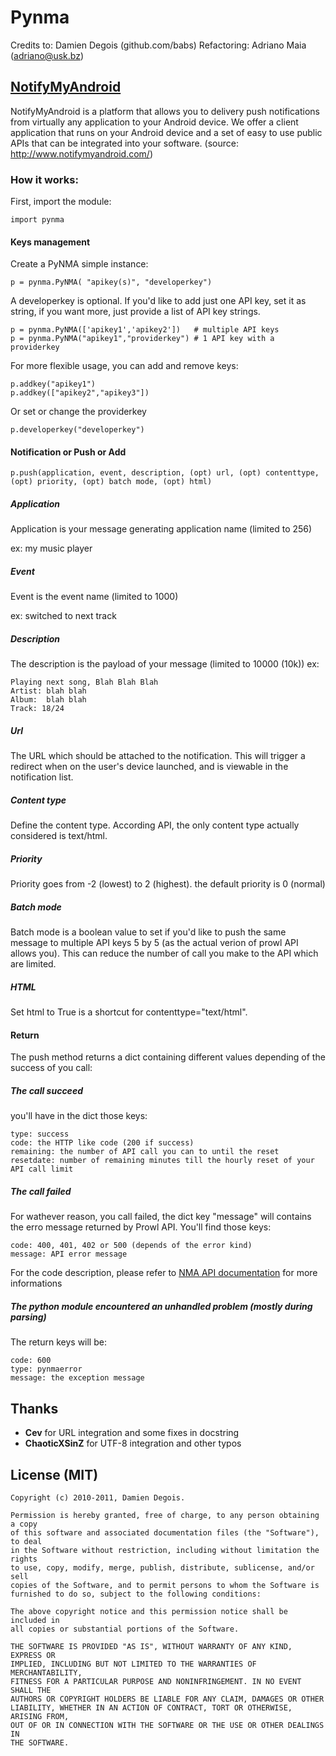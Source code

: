 Pynma
======

[nma]: http://www.notifymyandroid.com/
[NMA API]: http://www.notifymyandroid.com/api.jsp

Credits to: Damien Degois (github.com/babs)
Refactoring: Adriano Maia (adriano@usk.bz)

[NotifyMyAndroid][nma]
---------------
NotifyMyAndroid is a platform that allows you to delivery push notifications from virtually any application to your Android device. We offer a client application that runs on your Android device and a set of easy to use public APIs that can be integrated into your software. (source: http://www.notifymyandroid.com/)

### How it works:
First, import the module:

    import pynma

#### Keys management

Create a PyNMA simple instance:

    p = pynma.PyNMA( "apikey(s)", "developerkey")

A developerkey is optional. If you'd like to add just one API key, set it as string, if you want more, just provide a list of API key strings.

    p = pynma.PyNMA(['apikey1','apikey2'])   # multiple API keys
    p = pynma.PyNMA("apikey1","providerkey") # 1 API key with a providerkey

For more flexible usage, you can add and remove keys:

    p.addkey("apikey1")
    p.addkey(["apikey2","apikey3"])

Or set or change the providerkey

    p.developerkey("developerkey")

#### Notification or Push or Add
    
    p.push(application, event, description, (opt) url, (opt) contenttype, (opt) priority, (opt) batch mode, (opt) html)

##### Application

Application is your message generating application name (limited to 256)

ex: my music player

##### Event

Event is the event name (limited to 1000)

ex: switched to next track

##### Description

The description is the payload of your message (limited to 10000 (10k))
ex:

    Playing next song, Blah Blah Blah
    Artist: blah blah
    Album:  blah blah
    Track: 18/24

##### Url

The URL which should be attached to the notification.
This will trigger a redirect when on the user's device launched, and is viewable in the notification list.

##### Content type

Define the content type.
According API, the only content type actually considered is text/html.

##### Priority

Priority goes from -2 (lowest) to 2 (highest). the default priority is 0 (normal)

##### Batch mode

Batch mode is a boolean value to set if you'd like to push the same message to multiple API keys 5 by 5 (as the actual verion of prowl API allows you). This can reduce the number of call you make to the API which are limited.

##### HTML

Set html to True is a shortcut for contenttype="text/html".

#### Return

The push method returns a dict containing different values depending of the success of you call:

##### The call succeed

you'll have in the dict those keys:

    type: success
    code: the HTTP like code (200 if success)
    remaining: the number of API call you can to until the reset
    resetdate: number of remaining minutes till the hourly reset of your API call limit

##### The call failed

For wathever reason, you call failed, the dict key "message" will contains the erro message returned by Prowl API. You'll find those keys:

    code: 400, 401, 402 or 500 (depends of the error kind)
    message: API error message

For the code description,  please refer to [NMA API documentation][NMA API] for more informations

##### The python module encountered an unhandled problem (mostly during parsing)

The return keys will be:

    code: 600
    type: pynmaerror
    message: the exception message

Thanks
------

* **Cev** for URL integration and some fixes in docstring
* **ChaoticXSinZ** for UTF-8 integration and other typos

License (MIT)
-------------

    Copyright (c) 2010-2011, Damien Degois.

    Permission is hereby granted, free of charge, to any person obtaining a copy
    of this software and associated documentation files (the "Software"), to deal
    in the Software without restriction, including without limitation the rights
    to use, copy, modify, merge, publish, distribute, sublicense, and/or sell
    copies of the Software, and to permit persons to whom the Software is
    furnished to do so, subject to the following conditions:

    The above copyright notice and this permission notice shall be included in
    all copies or substantial portions of the Software.

    THE SOFTWARE IS PROVIDED "AS IS", WITHOUT WARRANTY OF ANY KIND, EXPRESS OR
    IMPLIED, INCLUDING BUT NOT LIMITED TO THE WARRANTIES OF MERCHANTABILITY,
    FITNESS FOR A PARTICULAR PURPOSE AND NONINFRINGEMENT. IN NO EVENT SHALL THE
    AUTHORS OR COPYRIGHT HOLDERS BE LIABLE FOR ANY CLAIM, DAMAGES OR OTHER
    LIABILITY, WHETHER IN AN ACTION OF CONTRACT, TORT OR OTHERWISE, ARISING FROM,
    OUT OF OR IN CONNECTION WITH THE SOFTWARE OR THE USE OR OTHER DEALINGS IN
    THE SOFTWARE.

